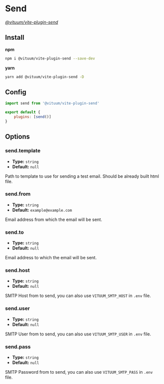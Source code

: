# Send
_[@vituum/vite-plugin-send](https://github.com/vituum/vite-plugin-send)_

## Install
**npm**
```bash
npm i @vituum/vite-plugin-send --save-dev
```
**yarn**
```bash
yarn add @vituum/vite-plugin-send -D
```

## Config
```javascript
import send from '@vituum/vite-plugin-send'

export default {
    plugins: [send()]
}
```

## Options

### send.template

- **Type:** `string`
- **Default:** `null`

Path to template to use for sending a test email. Should be already built html file.

### send.from

- **Type:** `string`
- **Default:** `example@example.com`

Email address from which the email will be sent.

### send.to

- **Type:** `string`
- **Default:** `null`

Email address to which the email will be sent.

### send.host

- **Type:** `string`
- **Default:** `null`

SMTP Host from to send, you can also use `VITUUM_SMTP_HOST` in `.env` file.

### send.user

- **Type:** `string`
- **Default:** `null`

SMTP User from to send, you can also use `VITUUM_SMTP_USER` in `.env` file.

### send.pass

- **Type:** `string`
- **Default:** `null`

SMTP Password from to send, you can also use `VITUUM_SMTP_PASS` in `.env` file.
